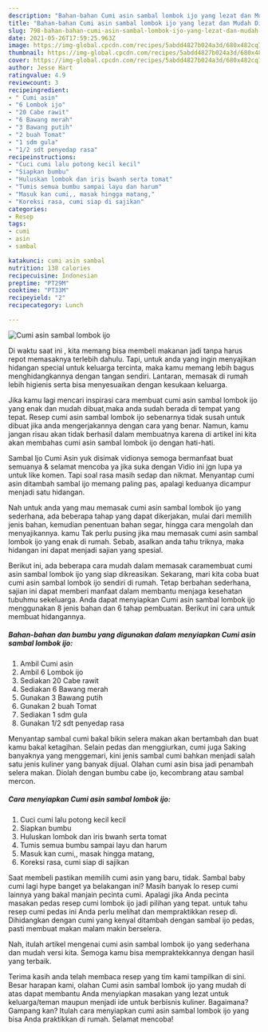 ```yaml
---
description: "Bahan-bahan Cumi asin sambal lombok ijo yang lezat dan Mudah Dibuat"
title: "Bahan-bahan Cumi asin sambal lombok ijo yang lezat dan Mudah Dibuat"
slug: 798-bahan-bahan-cumi-asin-sambal-lombok-ijo-yang-lezat-dan-mudah-dibuat
date: 2021-05-26T17:59:25.963Z
image: https://img-global.cpcdn.com/recipes/5abdd4827b024a3d/680x482cq70/cumi-asin-sambal-lombok-ijo-foto-resep-utama.jpg
thumbnail: https://img-global.cpcdn.com/recipes/5abdd4827b024a3d/680x482cq70/cumi-asin-sambal-lombok-ijo-foto-resep-utama.jpg
cover: https://img-global.cpcdn.com/recipes/5abdd4827b024a3d/680x482cq70/cumi-asin-sambal-lombok-ijo-foto-resep-utama.jpg
author: Jesse Hart
ratingvalue: 4.9
reviewcount: 3
recipeingredient:
- " Cumi asin"
- "6 Lombok ijo"
- "20 Cabe rawit"
- "6 Bawang merah"
- "3 Bawang putih"
- "2 buah Tomat"
- "1 sdm gula"
- "1/2 sdt penyedap rasa"
recipeinstructions:
- "Cuci cumi lalu potong kecil kecil"
- "Siapkan bumbu"
- "Huluskan lombok dan iris bwanh serta tomat"
- "Tumis semua bumbu sampai layu dan harum"
- "Masuk kan cumi,, masak hingga matang,"
- "Koreksi rasa, cumi siap di sajikan"
categories:
- Resep
tags:
- cumi
- asin
- sambal

katakunci: cumi asin sambal 
nutrition: 138 calories
recipecuisine: Indonesian
preptime: "PT29M"
cooktime: "PT33M"
recipeyield: "2"
recipecategory: Lunch

---
```



![Cumi asin sambal lombok ijo](https://img-global.cpcdn.com/recipes/5abdd4827b024a3d/680x482cq70/cumi-asin-sambal-lombok-ijo-foto-resep-utama.jpg)

Di waktu  saat ini , kita memang bisa membeli makanan jadi tanpa harus repot memasaknya terlebih dahulu. Tapi, untuk anda yang ingin menyajikan hidangan special untuk keluarga tercinta, maka kamu memang lebih bagus menghidangkannya dengan tangan sendiri. Lantaran, memasak di rumah lebih higienis serta bisa menyesuaikan dengan kesukaan keluarga.

Jika kamu lagi mencari inspirasi cara membuat cumi asin sambal lombok ijo yang enak dan mudah dibuat,maka anda sudah berada di tempat yang tepat. Resep cumi asin sambal lombok ijo  sebenarnya tidak susah untuk dibuat jika anda mengerjakannya dengan cara yang benar. Namun, kamu jangan risau akan tidak berhasil dalam membuatnya 
karena di artikel ini kita akan membahas cumi asin sambal lombok ijo dengan hati-hati.  

Sambal Ijo Cumi Asin yuk disimak vidionya semoga bermanfaat buat semuanya &amp; selamat mencoba ya jika suka dengan Vidio ini jgn lupa ya untuk like komen. Tapi soal rasa masih sedap dan nikmat. Menyantap cumi asin ditambah sambal ijo memang paling pas, apalagi keduanya dicampur menjadi satu hidangan.

Nah untuk anda yang mau memasak cumi asin sambal lombok ijo yang sederhana, ada beberapa tahap yang dapat dikerjakan, mulai dari memilih jenis bahan, kemudian penentuan bahan segar, hingga cara mengolah dan menyajikannya. kamu Tak perlu pusing jika mau memasak cumi asin sambal lombok ijo yang enak di rumah. Sebab, asalkan anda  tahu triknya, maka hidangan ini dapat menjadi sajian yang spesial.

Berikut ini, ada beberapa cara mudah dalam memasak caramembuat cumi asin sambal lombok ijo yang siap dikreasikan. Sekarang, mari kita coba buat cumi asin sambal lombok ijo sendiri di rumah. Tetap berbahan sederhana, sajian ini dapat memberi manfaat dalam membantu menjaga kesehatan tubuhmu sekeluarga. Anda dapat menyiapkan Cumi asin sambal lombok ijo menggunakan 8 jenis bahan dan 6 tahap pembuatan. Berikut ini cara untuk membuat hidangannya.

<!--inarticleads1-->

##### Bahan-bahan dan bumbu yang digunakan dalam menyiapkan Cumi asin sambal lombok ijo:

1. Ambil  Cumi asin
1. Ambil 6 Lombok ijo
1. Sediakan 20 Cabe rawit
1. Sediakan 6 Bawang merah
1. Gunakan 3 Bawang putih
1. Gunakan 2 buah Tomat
1. Sediakan 1 sdm gula
1. Gunakan 1/2 sdt penyedap rasa


Menyantap sambal cumi bakal bikin selera makan akan bertambah dan buat kamu bakal ketagihan. Selain pedas dan menggiurkan, cumi juga Saking banyaknya yang menggemari, kini jenis sambal cumi bahkan menjadi salah satu jenis kuliner yang banyak dijual. Olahan cumi asin bisa jadi penambah selera makan. Diolah dengan bumbu cabe ijo, kecombrang atau sambal mercon. 

<!--inarticleads2-->

##### Cara menyiapkan Cumi asin sambal lombok ijo:

1. Cuci cumi lalu potong kecil kecil
1. Siapkan bumbu
1. Huluskan lombok dan iris bwanh serta tomat
1. Tumis semua bumbu sampai layu dan harum
1. Masuk kan cumi,, masak hingga matang,
1. Koreksi rasa, cumi siap di sajikan


Saat membeli pastikan memilih cumi asin yang baru, tidak. Sambal baby cumi lagi hype banget ya belakangan ini? Masih banyak lo resep cumi lainnya yang bakal manjain pecinta cumi. Apalagi jika Anda pecinta masakan pedas resep cumi lombok ijo jadi pilihan yang tepat. untuk tahu resep cumi pedas ini Anda perlu melihat dan mempraktikkan resep di. Dihidangkan dengan cumi yang kenyal ditambah dengan sambal ijo pedas, pasti membuat makan malam makin berselera. 

Nah, itulah artikel mengenai  cumi asin sambal lombok ijo  yang sederhana dan mudah versi kita. Semoga kamu bisa mempraktekkannya dengan hasil yang terbaik. 

Terima kasih anda telah membaca resep yang tim kami tampilkan di sini. Besar harapan kami, olahan  Cumi asin sambal lombok ijo yang mudah di atas dapat membantu Anda menyiapkan masakan yang lezat untuk keluarga/teman maupun menjadi ide untuk berbisnis kuliner. Bagaimana? Gampang kan? Itulah cara menyiapkan cumi asin sambal lombok ijo yang bisa Anda praktikkan di rumah. Selamat mencoba!

